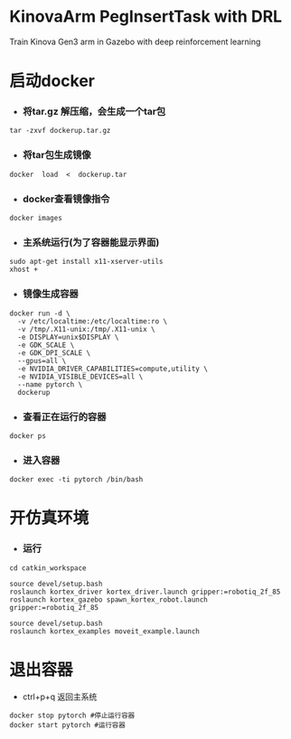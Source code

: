 # KinovaArm PegInsertTask with DRL
Train Kinova Gen3 arm in Gazebo with deep reinforcement learning
# 启动docker
- ### 将tar.gz 解压缩，会生成一个tar包
 ```
tar -zxvf dockerup.tar.gz
 ```
- ### 将tar包生成镜像
 ```
 docker  load  <  dockerup.tar
  ```
- ### docker查看镜像指令
```
docker images
```
- ### 主系统运行(为了容器能显示界面)
```
sudo apt-get install x11-xserver-utils
xhost +
```
- ### 镜像生成容器
```
docker run -d \
  -v /etc/localtime:/etc/localtime:ro \
  -v /tmp/.X11-unix:/tmp/.X11-unix \
  -e DISPLAY=unix$DISPLAY \
  -e GDK_SCALE \
  -e GDK_DPI_SCALE \
  --gpus=all \
  -e NVIDIA_DRIVER_CAPABILITIES=compute,utility \
  -e NVIDIA_VISIBLE_DEVICES=all \
  --name pytorch \
  dockerup
```
- ### 查看正在运行的容器
```
docker ps
```
- ### 进入容器
```docker exec -ti pytorch /bin/bash```

# 开仿真环境

- ### 运行

 ```
cd catkin_workspace

source devel/setup.bash
roslaunch kortex_driver kortex_driver.launch gripper:=robotiq_2f_85
roslaunch kortex_gazebo spawn_kortex_robot.launch gripper:=robotiq_2f_85

source devel/setup.bash
roslaunch kortex_examples moveit_example.launch
 ```

# 退出容器
- ctrl+p+q 返回主系统

 ```
docker stop pytorch #停止运行容器
docker start pytorch #运行容器
 ```
